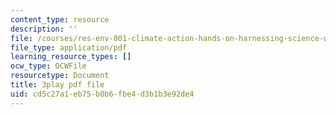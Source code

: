 ```yaml
---
content_type: resource
description: ''
file: /courses/res-env-001-climate-action-hands-on-harnessing-science-with-communities-to-cut-carbon-january-iap-2017/cd5c27a1eb75b0b6fbe4d3b1b3e92de4_jBoDIObtJQw.pdf
file_type: application/pdf
learning_resource_types: []
ocw_type: OCWFile
resourcetype: Document
title: 3play pdf file
uid: cd5c27a1-eb75-b0b6-fbe4-d3b1b3e92de4
---
```

